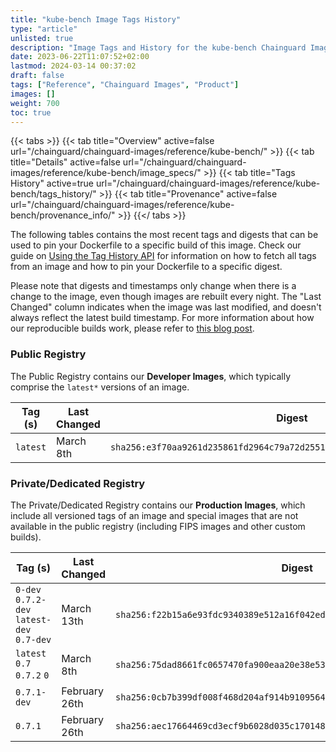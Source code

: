 ```yaml
---
title: "kube-bench Image Tags History"
type: "article"
unlisted: true
description: "Image Tags and History for the kube-bench Chainguard Image"
date: 2023-06-22T11:07:52+02:00
lastmod: 2024-03-14 00:37:02
draft: false
tags: ["Reference", "Chainguard Images", "Product"]
images: []
weight: 700
toc: true
---
```


{{< tabs >}}
{{< tab title="Overview" active=false url="/chainguard/chainguard-images/reference/kube-bench/" >}}
{{< tab title="Details" active=false url="/chainguard/chainguard-images/reference/kube-bench/image_specs/" >}}
{{< tab title="Tags History" active=true url="/chainguard/chainguard-images/reference/kube-bench/tags_history/" >}}
{{< tab title="Provenance" active=false url="/chainguard/chainguard-images/reference/kube-bench/provenance_info/" >}}
{{</ tabs >}}

The following tables contains the most recent tags and digests that can be used to pin your Dockerfile to a specific build of this image. Check our guide on [Using the Tag History API](/chainguard/chainguard-images/using-the-tag-history-api/) for information on how to fetch all tags from an image and how to pin your Dockerfile to a specific digest.

Please note that digests and timestamps only change when there is a change to the image, even though images are rebuilt every night. The "Last Changed" column indicates when the image was last modified, and doesn't always reflect the latest build timestamp. For more information about how our reproducible builds work, please refer to [this blog post](https://www.chainguard.dev/unchained/reproducing-chainguards-reproducible-image-builds).

### Public Registry
The Public Registry contains our **Developer Images**, which typically comprise the `latest*` versions of an image.

| Tag (s)   | Last Changed | Digest                                                                    |
|-----------|--------------|---------------------------------------------------------------------------|
|  `latest` | March 8th    | `sha256:e3f70aa9261d235861fd2964c79a72d25514cbefd017c0e5df48952a9b044a39` |


### Private/Dedicated Registry
The Private/Dedicated Registry contains our **Production Images**, which include all versioned tags of an image and special images that are not available in the public registry (including FIPS images and other custom builds).

| Tag (s)                                     | Last Changed  | Digest                                                                    |
|---------------------------------------------|---------------|---------------------------------------------------------------------------|
|  `0-dev` `0.7.2-dev` `latest-dev` `0.7-dev` | March 13th    | `sha256:f22b15a6e93fdc9340389e512a16f042ed2b9882a92a96eb47b658d4f4ab01d4` |
|  `latest` `0.7` `0.7.2` `0`                 | March 8th     | `sha256:75dad8661fc0657470fa900eaa20e38e53613ba67d0dc495bbdbd1ea685cb69a` |
|  `0.7.1-dev`                                | February 26th | `sha256:0cb7b399df008f468d204af914b910956483d3d9857e34f5682c82d2ed489d6c` |
|  `0.7.1`                                    | February 26th | `sha256:aec17664469cd3ecf9b6028d035c170148d9a063395e0d769f2bb0d19a56633c` |

